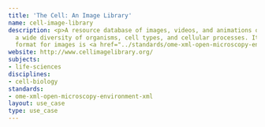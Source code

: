 ```yaml
---
title: 'The Cell: An Image Library'
name: cell-image-library
description: <p>A resource database of images, videos, and animations of cells, capturing
  a wide diversity of organisms, cell types, and cellular processes. Its native metadata
  format for images is <a href="../standards/ome-xml-open-microscopy-environment-xml.html">OME-XML</a>.</p>
website: http://www.cellimagelibrary.org/
subjects:
- life-sciences
disciplines:
- cell-biology
standards:
- ome-xml-open-microscopy-environment-xml
layout: use_case
type: use_case
---
```


